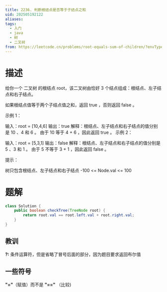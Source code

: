 ```yaml
---
title: 2236. 判断根结点是否等于子结点之和
uid: 202505192122
aliases: 
tags:
  - 入门
  - java
  - 树
  - 二叉树
from: https://leetcode.cn/problems/root-equals-sum-of-children/?envType=study-plan-v2&envId=primers-list
---
```

# 描述
给你一个 二叉树 的根结点 root，该二叉树由恰好 3 个结点组成：根结点、左子结点和右子结点。

如果根结点值等于两个子结点值之和，返回 true ，否则返回 false 。

示例 1：

输入：root = [10,4,6]
输出：true
解释：根结点、左子结点和右子结点的值分别是 10 、4 和 6 。
由于 10 等于 4 + 6 ，因此返回 true 。
示例 2：


输入：root = [5,3,1]
输出：false
解释：根结点、左子结点和右子结点的值分别是 5 、3 和 1 。
由于 5 不等于 3 + 1 ，因此返回 false 。
 
提示：

树只包含根结点、左子结点和右子结点
-100 <= Node.val <= 100

# 题解

```java
class Solution {
    public boolean checkTree(TreeNode root) {
        return root.val == root.left.val + root.right.val;
    }
}
```
## 教训
 **?:**  条件运算符，但是省略了冒号后面的部分，因为题目要求返回布尔值
 ## 一些符号
 **"="**（赋值）而不是 **"\=\="** （比较)
